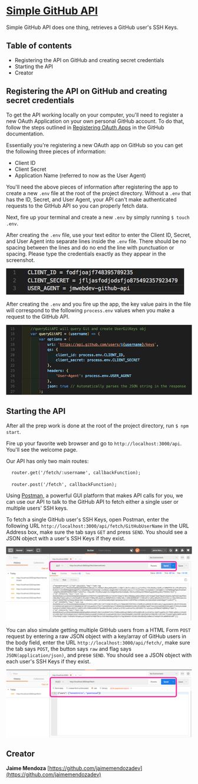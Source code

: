 # [Simple GitHub API](https://github.com/jaimemendozadev/replicated-github-api)

Simple GitHub API does one thing, retrieves a GitHub user's SSH Keys.

## Table of contents

- Registering the API on GitHub and creating secret credentials
- Starting the API
- Creator

## Registering the API on GitHub and creating secret credentials

To get the API working locally on your computer, you'll need to register a new OAuth Application on your own personal GitHub account. To do that, follow the steps outlined in [Registering OAuth Apps](https://developer.github.com/apps/building-integrations/setting-up-and-registering-oauth-apps/registering-oauth-apps/) in the GitHub documentation.

Essentially you're registering a new OAuth app on GitHub so you can get the following three pieces of information:

- Client ID
- Client Secret
- Application Name (referred to now as the User Agent)


You'll need the above pieces of information after registering the app to create a new `.env` file at the root of the project directory. Without a `.env` that has the ID, Secret, and User Agent, your API can't make authenticated requests to the GitHub API so you can properly fetch data.

Next, fire up your terminal and create a new `.env` by simply running `$ touch .env`. 

After creating the `.env` file, use your text editor to enter the Client ID, Secret, and User Agent into separate lines inside the `.env` file. There should be no spacing between the lines and do no end the line with punctuation or spacing. Please type the credentials exactly as they appear in the screenshot. 

  
![.env Screenshot](/img/env-screen-shot.png?raw=true ".env Screenshot ")  

After creating the `.env` and you fire up the app, the key value pairs in the file will correspond to the following `process.env` values when you make a request to the GitHub API.

![text-editor Screenshot](/img/text-editor.png?raw=true ".text-editor ") 

## Starting the API

After all the prep work is done at the root of the project directory, run `$ npm start`. 

Fire up your favorite web browser and go to `http://localhost:3000/api`. You'll see the welcome page.

Our API has only two main routes:

```
  router.get('/fetch/:username', callbackFunction);

  router.post('/fetch', callbackFunction);

```

Using [Postman](https://www.getpostman.com/), a powerful GUI platform that makes API calls for you, we can use our API to talk to the GitHub API to fetch either a single user or multiple users' SSH keys.


To fetch a single GitHub user's SSH Keys, open Postman, enter the following URL `http://localhost:3000/api/fetch/GitHubUserName` in the URL Address box, make sure the tab says `GET` and press `SEND`. You should see a JSON object with a user's SSH Keys if they exist. 

![get-one Screenshot](/img/get-one.png?raw=true ".get-one ") 


You can also simulate getting multiple GitHub users from a HTML Form `POST` request by entering a raw JSON object with a key/array of GitHub users in the body field, enter the URL `http://localhost:3000/api/fetch/`, make sure the tab says `POST`, the button says `raw` and flag says `JSON(application/json)`, and prese `SEND`. You should see a JSON object with each user's SSH Keys if they exist.

![post-json Screenshot](/img/post-json.png?raw=true ".post-json ") 


## Creator

**Jaime Mendoza**
[https://github.com/jaimemendozadev](https://github.com/jaimemendozadev)